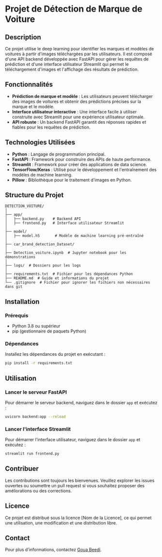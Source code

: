 
# Projet de Détection de Marque de Voiture

## Description
Ce projet utilise le deep learning pour identifier les marques et modèles de voitures à partir d'images téléchargées par les utilisateurs. Il est composé d'une API backend développée avec FastAPI pour gérer les requêtes de prédiction et d'une interface utilisateur Streamlit qui permet le téléchargement d'images et l'affichage des résultats de prédiction.

## Fonctionnalités
- **Prédiction de marque et modèle** : Les utilisateurs peuvent télécharger des images de voitures et obtenir des prédictions précises sur la marque et le modèle.
- **Interface utilisateur interactive** : Une interface facile à utiliser construite avec Streamlit pour une expérience utilisateur optimale.
- **API robuste** : Un backend FastAPI garantit des réponses rapides et fiables pour les requêtes de prédiction.

## Technologies Utilisées
- **Python** : Langage de programmation principal.
- **FastAPI** : Framework pour construire des APIs de haute performance.
- **Streamlit** : Framework pour créer des applications de data science.
- **TensorFlow/Keras** : Utilisé pour le développement et l'entraînement des modèles de machine learning.
- **Pillow** : Bibliothèque pour le traitement d'images en Python.

## Structure du Projet
```
DETECTION_VOITURE/
│
├── app/
│   ├── backend.py    # Backend API
│   ├── frontend.py   # Interface utilisateur Streamlit
│
├── model/
│   ├── model.h5       # Modèle de machine learning pré-entraîné
│
├── car_brand_detection_Dataset/
│
├── Detection_voiture.ipynb  # Jupyter notebook pour les démonstrations
│
├── logs/  # Dossiers pour les logs
│
├── requirements.txt  # Fichier pour les dépendances Python
├── README.md  # Guide et informations du projet
└── .gitignore  # Fichier pour ignorer les fichiers non nécessaires dans git
```

## Installation

### Prérequis
- Python 3.8 ou supérieur
- pip (gestionnaire de paquets Python)

### Dépendances
Installez les dépendances du projet en exécutant :
```bash
pip install -r requirements.txt
```

## Utilisation

### Lancer le serveur FastAPI
Pour démarrer le serveur backend, naviguez dans le dossier `app` et exécutez :
```bash
uvicorn backend:app --reload 
```

### Lancer l'interface Streamlit
Pour démarrer l'interface utilisateur, naviguez dans le dossier `app` et exécutez :
```bash
streamlit run frontend.py
```

## Contribuer
Les contributions sont toujours les bienvenues. Veuillez explorer les issues ouvertes ou soumettre un pull request si vous souhaitez proposer des améliorations ou des corrections.

## Licence
Ce projet est distribué sous la licence [Nom de la Licence], ce qui permet une utilisation, une modification et une distribution libre.


## Contact
Pour plus d'informations, contactez [Goua Beedi](mailto:gouabeedi@gmail.com).

